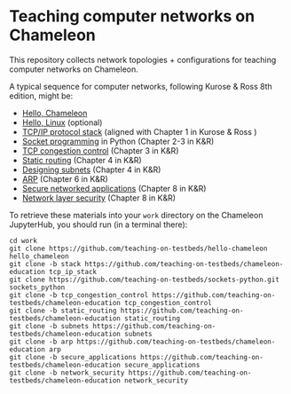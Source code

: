 # Teaching computer networks on Chameleon

This repository collects network topologies + configurations for teaching computer networks on Chameleon.

A typical sequence for computer networks, following Kurose & Ross 8th edition, might be:

* [Hello, Chameleon](https://teaching-on-testbeds.github.io/hello-chameleon/)
* [Hello, Linux](https://teaching-on-testbeds.github.io/hello-linux/index-chi) (optional)
* [TCP/IP protocol stack](https://teaching-on-testbeds.github.io/blog/protocol-layers) (aligned with Chapter 1 in Kurose & Ross )
* [Socket programming](https://teaching-on-testbeds.github.io/blog/sockets-python) in Python (Chapter 2-3 in K&R)
* [TCP congestion control](https://teaching-on-testbeds.github.io/blog/tcp-congestion-control) (Chapter 3 in K&R)
* [Static routing](https://teaching-on-testbeds.github.io/blog/static-routing) (Chapter 4 in K&R)
* [Designing subnets](https://teaching-on-testbeds.github.io/blog/designing-subnets) (Chapter 4 in K&R)
* [ARP](https://teaching-on-testbeds.github.io/blog/address-resolution-protocol-arp) (Chapter 6 in K&R)
* [Secure networked applications](https://teaching-on-testbeds.github.io/blog/secure-applications) (Chapter 8 in K&R)
* [Network layer security](https://teaching-on-testbeds.github.io/blog/network-layer-security) (Chapter 8 in K&R)


To retrieve these materials into your `work` directory on the Chameleon JupyterHub, you should run (in a terminal there):

```
cd work
git clone https://github.com/teaching-on-testbeds/hello-chameleon hello_chameleon
git clone -b stack https://github.com/teaching-on-testbeds/chameleon-education tcp_ip_stack
git clone https://github.com/teaching-on-testbeds/sockets-python.git sockets_python
git clone -b tcp_congestion_control https://github.com/teaching-on-testbeds/chameleon-education tcp_congestion_control
git clone -b static_routing https://github.com/teaching-on-testbeds/chameleon-education static_routing
git clone -b subnets https://github.com/teaching-on-testbeds/chameleon-education subnets
git clone -b arp https://github.com/teaching-on-testbeds/chameleon-education arp
git clone -b secure_applications https://github.com/teaching-on-testbeds/chameleon-education secure_applications
git clone -b network_security https://github.com/teaching-on-testbeds/chameleon-education network_security
```
